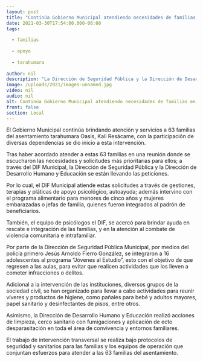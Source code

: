 ```yaml
---
layout: post
title: "Continúa Gobierno Municipal atendiendo necesidades de familias en asentamiento tarahumara"
date: 2021-03-30T17:54:00.000-06:00
tags:
  
  - familias
  
  - apoyo
  
  - tarahumara
  
author: nil
description: "La Dirección de Seguridad Pública y la Dirección de Desarrollo Humano y Educación se están llevando las"
image: /uploads/2021/images-unnamed.jpg
video: nil
audio: nil
alt: Continúa Gobierno Municipal atendiendo necesidades de familias en asentamiento tarahumara
front: false
section: Local
---
```


El Gobierno Municipal continúa brindando atención y servicios a 63 familias del asentamiento tarahumara Oasis, Kali Resácame, con la participación de diversas dependencias se dio inicio a esta intervención.

Tras haber acordado atender a estas 63 familias en una reunión donde se escucharon las necesidades y solicitudes más prioritarias para ellos; a través del DIF Municipal, la Dirección de Seguridad Pública y la Dirección de Desarrollo Humano y Educación se están llevando las peticiones.

Por lo cual, el DIF Municipal atiende estas solicitudes a través de gestiones, terapias y pláticas de apoyo psicológico, autoayuda; además intervino con el programa alimentario para menores de cinco años y mujeres embarazadas o jefas de familia, quienes fueron integrados al padrón de beneficiarios.

También, el equipo de psicólogos el DIF, se acercó para brindar ayuda en  rescate e integración de las familias, y en la atención al combate de violencia comunitaria e intrafamiliar.

Por parte de la Dirección de Seguridad Pública Municipal, por medios del policía primero  Jesús Arnoldo Fierro González, se integraron a 16 adolescentes al programa “Jóvenes al Estudio”, esto con el objetivo de que regresen a las aulas, para evitar que realicen actividades que los lleven a cometer infracciones o delitos.

Adicional a la intervención de las instituciones, diversos grupos de la sociedad civil, se han organizado para llevar a cabo actividades para reunir víveres y productos de higiene, como pañales para bebé y adultos mayores, papel sanitario y desinfectantes de pisos, entre otros.

Asimismo, la Dirección de Desarrollo Humano y Educación realizó acciones de limpieza, cerco sanitario con fumigaciones y aplicación de ecto desparasitación en toda el área de convivencia y entornos familiares.

El trabajo de intervención transversal se realiza bajo protocolos de seguridad y sanitarios para las familias y los equipos de operación que conjuntan esfuerzos para atender a las 63 familias del asentamiento.